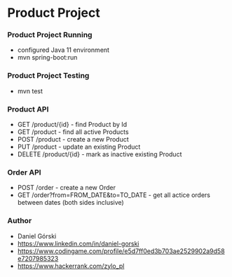 # Product Project

### Product Project Running
* configured Java 11 environment
* mvn spring-boot:run

### Product Project Testing
* mvn test

### Product API
* GET /product/{id} - find Product by Id
* GET /product - find all active Products
* POST /product - create a new Product
* PUT /product - update an existing Product
* DELETE /product/{id} - mark as inactive existing Product

### Order API
* POST /order - create a new Order
* GET /order?from=FROM_DATE&to=TO_DATE - get all actice orders between dates (both sides inclusive)

### Author
* Daniel Górski
* https://www.linkedin.com/in/daniel-gorski
* https://www.codingame.com/profile/e5d7ff0ed3b703ae2529902a9d58e7207985323
* https://www.hackerrank.com/zylo_pl


